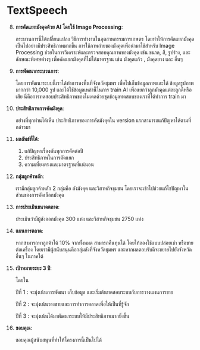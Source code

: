 # TextSpeech

8. **การคัดแยกมังคุดด้วย AI โดยใช้ Image Processing**: 
   
   กระบวนการนี้ได้เปลี่ยนแปลง วิธีการทำงานในอุตสาหกรรมการเกษตร โดยทำให้การคัดแยกมังคุดเป็นไปอย่างมีประสิทธิภาพมากขึ้น การใช้ภาพถ่ายของมังคุดเพื่อนำมาใช้สำหรับ Image Processing ช่วยในการวิเคราะห์และตรวจสอบคุณภาพของมังคุด เช่น ขนาด, สี, รูปร่าง, และลักษณะพิเศษต่างๆ เพื่อคัดแยกมังคุดที่ไม่ได้มาตรฐาน เช่น มังคุดแก้ว , มังคุดยาง และ อื่นๆ

9.  **การพัฒนากระบวนการ**: 
    
    โดยการพัฒนาระบบนี้เราได้ทำการลงพื้นที่จังหวัดชุมพร เพื่อไปเก็บข้อมูลภาพและได้
    ข้อมูลรูปภาพมากกว่า 10,000 รูป และได้ใช้ข้อมูลเหล่านี้ในการ train AI เพื่อแยกว่าลูกมังคุดแต่ละลูกดีหรือเสีย นี่คือการทดสอบประสิทธิภาพของโมเดลด้วยชุดข้อมูลทดสอบของเราที่ได้ทำการ train มา

10. **ประสิทธิภาพการคัดมังคุด**: 

    อย่างที่ทุกท่านได้เห็น 
    ประสิทธิภาพของการคัดมังคุดใน version แรกสามารถแก้ปัญหาได้ตามที่กล่าวมา

11. **ผลลัพธ์ที่ได้**:
    1. แก้ปัญหาเรื่องตันทุกการคัดต่อปี
    2. ประสิทธิภาพในการคัดแยก
    3. ความเที่ยงตรงและมาตรฐานที่แน่นอน

12. **กลุ่มลูกค้าหลัก**: 
    
    เรามีกลุ่มลูกค้าหลัก 2 กลุ่มคือ ลังมังคุด และวิสาหกิจชุมชน โดยเราจะเข้าไปช่วยแก้ไขปัญหาในส่วนของการคัดเลือกมังคุด

13. **การประเมินขนาดตลาด**: 
    
    ประเมินว่ามีผู้ส่งออกมังคุด 300 แห่ง และวิสาหกิจชุมชน 2750 แห่ง

14. **แผนการตลาด**: 
    
    หากสามารถหาลูกค้าได้ 10% จากทั้งหมด สามารถคืนทุนได้ โดยให้ลองใช้แบบปล่อยเช่า หรือขายต่อเครื่อง โดยเรามีผู้สนับสนุนคือกลุ่มลังที่จังหวัดชุมพร และหากผลตอบรับดีจะขยายไปยังจังหวัดอื่นๆ ในภาคใต้

15. **เป้าหมายระยะ 3 ปี**: 

    โดยใน

    ปีที่ 1    : จะมุ่งเน้นการพัฒนา เก็บข้อมูล และเริ่มต้นทดสอบระบบกับการวางแผนการขาย 
    
    ปีที่ 2    : จะมุ่งเน้นวางขายและการทำการตลาดเพื่อให้เป็นที่รู้จัก
    
    ปีที่ 3    : จะมุ่งเน้นได้มาพัฒนาระบบให้มีประสิทธิภาพมากยิ่งขึ้น

16. **ขอบคุณ**: 

    ขอบคุณผู้สนับสนุนที่ทำให้โครงการนี้เป็นไปได้
